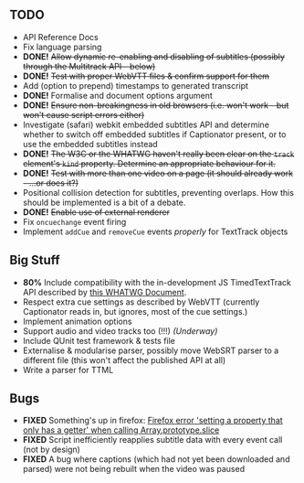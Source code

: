 TODO
----

* API Reference Docs
* Fix language parsing
* **DONE!** <strike>Allow dynamic re-enabling and disabling of subtitles (possibly through the Multitrack API - below)</strike>
* **DONE!** <strike>Test with proper WebVTT files & confirm support for them</strike>
* Add (option to prepend) timestamps to generated transcript
* **DONE!** Formalise and document options argument
* **DONE!** <strike>Ensure non-breakingness in old browsers (i.e. won't work - but won't cause script errors either)</strike>
* Investigate (safari) webkit embedded subtitles API and determine whether to switch off embedded subtitles if Captionator present, or to use the embedded subtitles instead
* **DONE!** <strike>The W3C or the WHATWG haven't really been clear on the `track` element's `kind` property. Determine an appropriate behaviour for it.</strike>
* **DONE!** <strike>Test with more than one video on a page (it should already work - ...or does it?)</strike>
* Positional collision detection for subtitles, preventing overlaps. How this should be implemented is a bit of a debate.
* **DONE!** <strike>Enable use of external renderer</strike>
* Fix `oncuechange` event firing
* Implement `addCue` and `removeCue` events _properly_ for TextTrack objects

## Big Stuff ##

* **80%** Include compatibility with the in-development JS TimedTextTrack API described by [this WHATWG Document](http://www.whatwg.org/specs/web-apps/current-work/multipage/video.html).
* Respect extra cue settings as described by WebVTT (currently Captionator reads in, but ignores, most of the cue settings.)
* Implement animation options
* Support audio and video tracks too (!!!) _(Underway)_
* Include QUnit test framework & tests file
* Externalise & modularise parser, possibly move WebSRT parser to a different file (this won't affect the published API at all)
* Write a parser for TTML

## Bugs ##

* **FIXED** Something's up in firefox: [Firefox error 'setting a property that only has a getter' when calling Array.prototype.slice](http://stackoverflow.com/questions/5087755/firefox-error-setting-a-property-that-only-has-a-getter-when-calling-array-prot)
* **FIXED** Script inefficiently reapplies subtitle data with every event call (not by design)
* **FIXED** A bug where captions (which had not yet been downloaded and parsed) were not being rebuilt when the video was paused